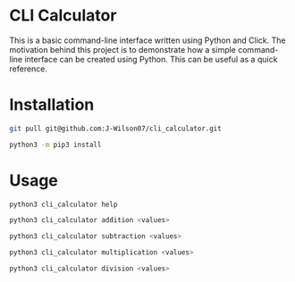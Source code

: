 # CLI Calculator
This is a basic command-line interface written using Python and Click.
The motivation behind this project is to demonstrate how a simple command-line interface can be created using Python.
This can be useful as a quick reference.

# Installation

```bash
git pull git@github.com:J-Wilson07/cli_calculator.git
```

```bash
python3 -m pip3 install
```

# Usage

```bash
python3 cli_calculator help
```

```bash
python3 cli_calculator addition <values>
```

```bash
python3 cli_calculator subtraction <values>
```

```bash
python3 cli_calculator multiplication <values>
```

```bash
python3 cli_calculator division <values>
```

